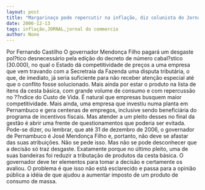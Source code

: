 ```yaml
---
layout: post
title: "Margarinaço pode repercutir na inflação, diz colunista do Jornal do Commercio"
date: 2006-12-13
tags: inflação,JORNAL,jornal do commercio
author: None
---
```

Por Fernando Castilho
O governador Mendonça Filho pagará um desgaste pol?tico desnecessário pela edição do decreto de número cabal?stico (30.000), no qual o Estado dá competitividade de preços a uma empresa que vem travando com a Secretraia da Fazenda uma disputa tributária, o que, de imediato, já seria suficiente para não receber atenção especial até que o conflito fosse solucionado. 
Mais ainda por estar o produto na lista de itens da cesta básica, com grande volume de consumo e com repercussão no ??ndice do Custo de Vida. É natural que empresas busquem maior competitividade. Mais ainda, uma empresa que investiu numa planta em Pernambuco e gera centenas de empregos, inclusive sendo beneficiária do programa de incentivos fiscais. Mas atender a um pleito desses no final da gestão é abrir uma frente de questionamentos que poderia ser evitada. 
Pode-se dizer, ou lembrar, que até 31 de dezembro de 2006, o governador de Pernambuco é José Mendonça Filho e, portanto, não deve se afastar das suas atribuições. Não se pede isso. Mas não se pode desconhecer que a decisão só traz desgaste. Exatamente porque no último pleito, uma de suas bandeiras foi reduzir a tributação de produtos da cesta básica. O governador deve ter elementos para tomar a decisão e certamente os avaliou. O problema é que isso não está esclarecido e passa para a opinião pública a idéia de que ajudou a aumentar imposto de um produto de consumo de massa. 